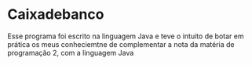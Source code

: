 # Caixadebanco
Esse programa foi escrito na linguagem Java e teve o intuito de botar em prática os meus conheciemtne de complementar a nota da matéria de programação 2, com a linguagem Java 
